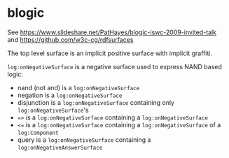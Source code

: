 # blogic

See https://www.slideshare.net/PatHayes/blogic-iswc-2009-invited-talk
and https://github.com/w3c-cg/rdfsurfaces

The top level surface is an implicit positive surface with implicit graffiti.

`log:onNegativeSurface` is a negative surface used to express NAND based logic:
- nand (not and) is a `log:onNegativeSurface`
- negation is a `log:onNegativeSurface`
- disjunction is a `log:onNegativeSurface` containing only `log:onNegativeSurface`'s
- `=>` is a `log:onNegativeSurface` containing a `log:onNegativeSurface`
- `<=` is a `log:onNegativeSurface` containing a `log:onNegativeSurface` of a `log:Component`
- query is a `log:onNegativeSurface` containing a `log:onNegativeAnswerSurface`
